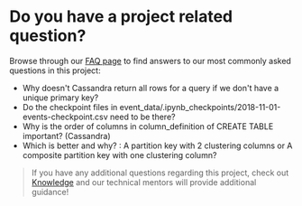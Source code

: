 # Do you have a project related question?

Browse through our [FAQ page](https://bit.ly/3dw3NCo) to find answers to our most commonly asked questions in this project:
- Why doesn't Cassandra return all rows for a query if we don't have a unique primary key?
- Do the checkpoint files in event_data/.ipynb_checkpoints/2018-11-01-events-checkpoint.csv need to be there?
- Why is the order of columns in column_definition of CREATE TABLE important? (Cassandra)
- Which is better and why? : A partition key with 2 clustering columns or A composite partition key with one clustering column?

> If you have any additional questions regarding this project, check out [Knowledge](https://knowledge.udacity.com/?nanodegree=nd027&page=1&project=573&rubric=2475) and our technical mentors will provide additional guidance!